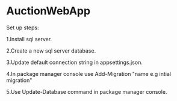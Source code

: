 # AuctionWebApp

Set up steps:

1.Install sql server.

2.Create a new sql server database.

3.Update default connection string in appsettings.json.

4.In package manager console use Add-Migration "name e.g intial migration"

5.Use Update-Database command in package manager console.
